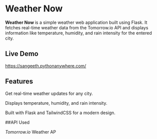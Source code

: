 <h1>Weather Now</h1>

<b>Weather Now </b> is a simple weather web application built using Flask. It fetches real-time weather data from the Tomorrow.io API and displays information like temperature, humidity, and rain intensity for the entered city.

## Live Demo
https://sangeeth.pythonanywhere.com/

<h2>Features</h2>

Get real-time weather updates for any city.

Displays temperature, humidity, and rain intensity.

Built with Flask and TailwindCSS for a modern design.

##API Used

<i>Tomorrow.io</i> Weather AP

